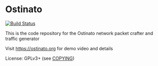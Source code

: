 # Ostinato

[![Build Status](https://travis-ci.org/pstavirs/ostinato.svg?branch=master)](https://travis-ci.org/pstavirs/ostinato)

This is the code repository for the Ostinato network packet crafter and traffic generator

Visit https://ostinato.org for demo video and details

License: GPLv3+ (see [COPYING](https://raw.githubusercontent.com/pstavirs/ostinato/master/COPYING))
